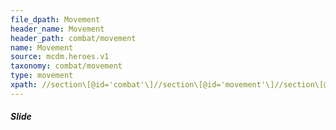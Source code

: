 ```yaml
---
file_dpath: Movement
header_name: Movement
header_path: combat/movement
name: Movement
source: mcdm.heroes.v1
taxonomy: combat/movement
type: movement
xpath: //section\[@id='combat'\]//section\[@id='movement'\]//section\[@class='level5'\]
---
```


##### Slide
